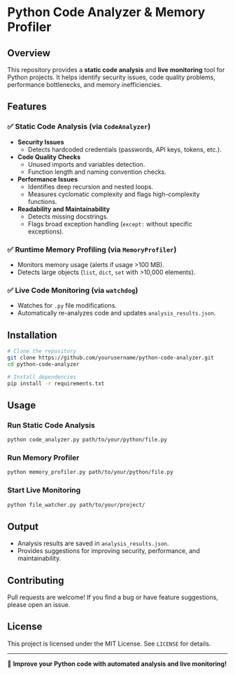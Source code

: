 # Python Code Analyzer & Memory Profiler

## Overview
This repository provides a **static code analysis** and **live monitoring** tool for Python projects. It helps identify security issues, code quality problems, performance bottlenecks, and memory inefficiencies.

## Features

### ✅ Static Code Analysis (via `CodeAnalyzer`)
- **Security Issues**
  - Detects hardcoded credentials (passwords, API keys, tokens, etc.).
- **Code Quality Checks**
  - Unused imports and variables detection.
  - Function length and naming convention checks.
- **Performance Issues**
  - Identifies deep recursion and nested loops.
  - Measures cyclomatic complexity and flags high-complexity functions.
- **Readability and Maintainability**
  - Detects missing docstrings.
  - Flags broad exception handling (`except:` without specific exceptions).

### ✅ Runtime Memory Profiling (via `MemoryProfiler`)
- Monitors memory usage (alerts if usage >100 MB).
- Detects large objects (`list`, `dict`, `set` with >10,000 elements).

### ✅ Live Code Monitoring (via `watchdog`)
- Watches for `.py` file modifications.
- Automatically re-analyzes code and updates `analysis_results.json`.

## Installation
```bash
# Clone the repository
git clone https://github.com/yourusername/python-code-analyzer.git
cd python-code-analyzer

# Install dependencies
pip install -r requirements.txt
```

## Usage
### Run Static Code Analysis
```bash
python code_analyzer.py path/to/your/python/file.py
```

### Run Memory Profiler
```bash
python memory_profiler.py path/to/your/python/file.py
```

### Start Live Monitoring
```bash
python file_watcher.py path/to/your/project/
```

## Output
- Analysis results are saved in `analysis_results.json`.
- Provides suggestions for improving security, performance, and maintainability.

## Contributing
Pull requests are welcome! If you find a bug or have feature suggestions, please open an issue.

## License
This project is licensed under the MIT License. See `LICENSE` for details.

---

🚀 **Improve your Python code with automated analysis and live monitoring!**

